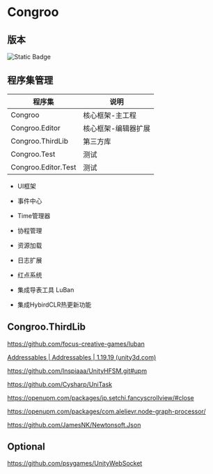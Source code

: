 # Congroo

## 版本 

<img src="https://img.shields.io/badge/Unity-Unity%202021.3.26f1%20%2B%20-blue" alt="Static Badge"  />

## 程序集管理

| 程序集              | 说明                |
| ------------------- | ------------------- |
| Congroo             | 核心框架-主工程     |
| Congroo.Editor      | 核心框架-编辑器扩展 |
| Congroo.ThirdLib    | 第三方库            |
| Congroo.Test        | 测试                |
| Congroo.Editor.Test | 测试                |

- UI框架
- 事件中心
- Time管理器
- 协程管理
- 资源加载
- 日志扩展
- 红点系统
- 集成导表工具 LuBan

- 集成HybirdCLR热更新功能





## Congroo.ThirdLib

https://github.com/focus-creative-games/luban

[Addressables | Addressables | 1.19.19 (unity3d.com)](https://docs.unity3d.com/Packages/com.unity.addressables@1.19/manual/index.html)

https://github.com/Inspiaaa/UnityHFSM.git#upm

https://github.com/Cysharp/UniTask

https://openupm.com/packages/jp.setchi.fancyscrollview/#close

https://openupm.com/packages/com.alelievr.node-graph-processor/

https://github.com/JamesNK/Newtonsoft.Json



## Optional

https://github.com/psygames/UnityWebSocket
